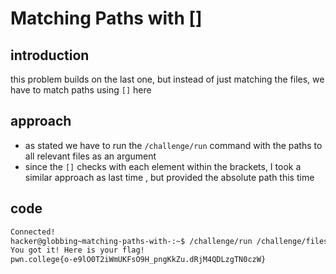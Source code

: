 # Matching Paths with []

## introduction
this problem builds on the last one, but instead of just matching the files, we have to match paths using `[]` here
## approach
- as stated we have to run the `/challenge/run` command with the paths to all relevant files as an argument
- since the `[]` checks with each element within the brackets, I took a similar approach as last time , but provided the absolute path this time
## code
```bash
Connected!
hacker@globbing~matching-paths-with-:~$ /challenge/run /challenge/files/file_[bash]
You got it! Here is your flag!
pwn.college{o-e9lO0T2iWmUKFsO9H_pngKkZu.dRjM4QDLzgTN0czW}
```
